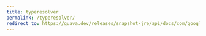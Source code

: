 ```yaml
---
title: typeresolver
permalink: /typeresolver/
redirect_to: https://guava.dev/releases/snapshot-jre/api/docs/com/google/common/reflect/TypeResolver.html
---
```

